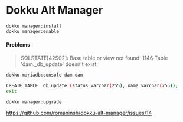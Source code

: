 # Dokku Alt Manager

```bash
dokku manager:install
dokku manager:enable
```

#### Problems

> SQLSTATE[42S02]: Base table or view not found: 1146 Table 'dam._db_update' doesn't exist

```bash
dokku mariadb:console dam dam

CREATE TABLE _db_update (status varchar(255), name varchar(255));
exit

dokku manager:upgrade
```


https://github.com/romaninsh/dokku-alt-manager/issues/14